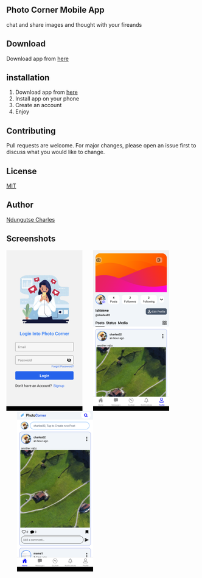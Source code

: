 ## Photo Corner Mobile App
chat and share images and thought with your fireands

## Download
Download app from <a href='https://github.com/NdungutseCharles103/Photo_Corner_RN/releases' target='_blank'>here</a>

## installation
1. Download app from <a href='https://github.com/NdungutseCharles103/Photo_Corner_RN/releases' target='_blank'>here</a>
2. Install app on your phone
3. Create an account
4. Enjoy

## Contributing
Pull requests are welcome. For major changes, please open an issue first to discuss what you would like to change.

## License
[MIT](https://choosealicense.com/licenses/mit/)

## Author
<a href='https://ndungutsecharles.me/' target='_blank'>Ndungutse Charles</a>

## Screenshots
<div style="display: flex; flex-wrap: wrap; width: 100%">
<img style="width: 200px;" src='./screenshots/login.png' alt='login' />
<img style="width: 200px; margin-left: 2em;" src='./screenshots/prof.png' alt='register' />
<img style="width: 200px; margin-left: 2em;" src='./screenshots/image.png' alt='home' />
</div>


